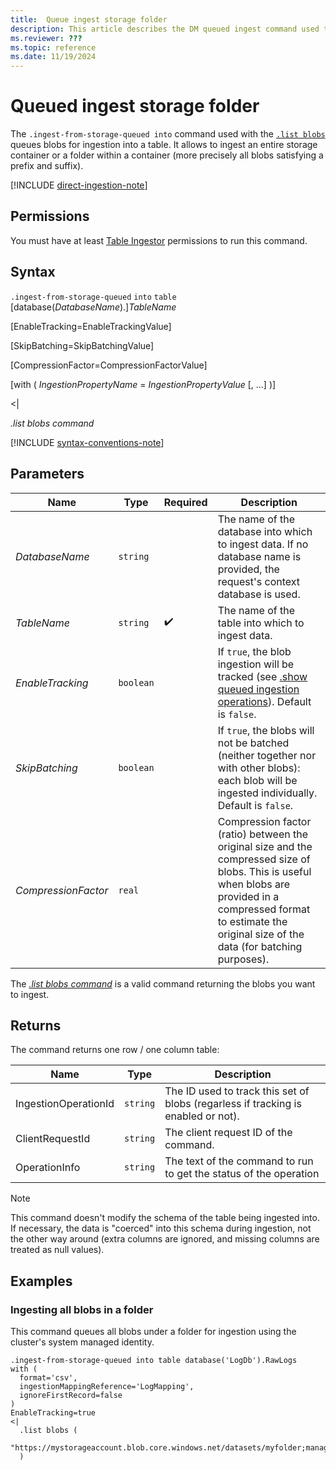 ```yaml
---
title:  Queue ingest storage folder
description: This article describes the DM queued ingest command used to ingest a storage folder in Azure Data Explorer.
ms.reviewer: ???
ms.topic: reference
ms.date: 11/19/2024
---
```

# Queued ingest storage folder

The `.ingest-from-storage-queued into` command used with the [`.list blobs`](list-blobs.md) queues blobs for ingestion into a table.  It allows to ingest an entire storage container or a folder within a container (more precisely all blobs satisfying a prefix and suffix).

[!INCLUDE [direct-ingestion-note](../../includes/direct-ingestion-note.md)]

## Permissions

You must have at least [Table Ingestor](../../access-control/role-based-access-control.md) permissions to run this command.

## Syntax

`.ingest-from-storage-queued` `into` `table` [database(*DatabaseName*).]*TableName*

[EnableTracking=EnableTrackingValue]

[SkipBatching=SkipBatchingValue]

[CompressionFactor=CompressionFactorValue]

[with ( *IngestionPropertyName* = *IngestionPropertyValue* [, ...] )]

<|

*.list blobs command*

[!INCLUDE [syntax-conventions-note](../../includes/syntax-conventions-note.md)]

## Parameters

|Name|Type|Required|Description|
|--|--|--|--|
|*DatabaseName*| `string` | |The name of the database into which to ingest data.  If no database name is provided, the request's context database is used.|
|*TableName*| `string` | :heavy_check_mark:|The name of the table into which to ingest data.|
|*EnableTracking*| `boolean` | | If `true`, the blob ingestion will be tracked (see [.show queued ingestion operations](show-queued-ingestion-operations.md)). Default is `false`.  |
|*SkipBatching*| `boolean` | | If `true`, the blobs will not be batched (neither together nor with other blobs):  each blob will be ingested individually. Default is `false`.  |
|*CompressionFactor*| `real` | |Compression factor (ratio) between the original size and the compressed size of blobs.  This is useful when blobs are provided in a compressed format to estimate the original size of the data (for batching purposes). |

The [*.list blobs command*](list-blobs.md) is a valid command returning the blobs you want to ingest.

## Returns

The command returns one row / one column table:

|Name       |Type      |Description                                                                |
|-----------|----------|---------------------------------------------------------------------------|
|IngestionOperationId |`string`    |The ID used to track this set of blobs (regarless if tracking is enabled or not).
|ClientRequestId |`string`    |The client request ID of the command.
|OperationInfo |`string`    |The text of the command to run to get the status of the operation

>[!NOTE]
> This command doesn't modify the schema of the table being ingested into. If necessary, the data is "coerced" into this schema during ingestion, not the other way around (extra columns are ignored, and missing columns are treated as null values).

## Examples

### Ingesting all blobs in a folder

This command queues all blobs under a folder for ingestion using the cluster's system managed identity.

```kusto
.ingest-from-storage-queued into table database('LogDb').RawLogs
with (
  format='csv',
  ingestionMappingReference='LogMapping',
  ignoreFirstRecord=false  
)
EnableTracking=true
<|
  .list blobs (
      "https://mystorageaccount.blob.core.windows.net/datasets/myfolder;managed_identity=system"
  )
```

